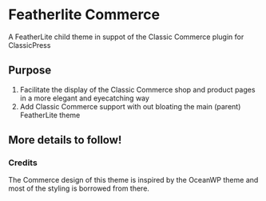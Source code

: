 # Featherlite Commerce
A FeatherLite child theme in suppot of the Classic Commerce plugin for ClassicPress

## Purpose
1. Facilitate the display of the Classic Commerce shop and product pages in a more elegant and eyecatching way
2. Add Classic Commerce support with out bloating the main (parent) FeatherLite theme

## More details to follow!

### Credits
The Commerce design of this theme is inspired by the OceanWP theme and most of the styling is borrowed from there.

